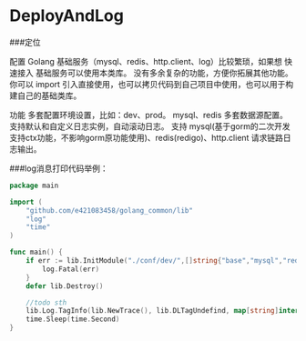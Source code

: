 # DeployAndLog

###定位

配置 Golang 基础服务（mysql、redis、http.client、log）比较繁琐，如果想 快速接入 基础服务可以使用本类库。 没有多余复杂的功能，方便你拓展其他功能。 你可以 import 引入直接使用，也可以拷贝代码到自己项目中使用，也可以用于构建自己的基础类库。

功能
多套配置环境设置，比如：dev、prod。
mysql、redis 多套数据源配置。
支持默认和自定义日志实例，自动滚动日志。
支持 mysql(基于gorm的二次开发支持ctx功能，不影响gorm原功能使用)、redis(redigo)、http.client 请求链路日志输出。


###log消息打印代码举例：
```go
package main

import (
	"github.com/e421083458/golang_common/lib"
	"log"
	"time"
)

func main() {
	if err := lib.InitModule("./conf/dev/",[]string{"base","mysql","redis",}); err != nil {
		log.Fatal(err)
	}
	defer lib.Destroy()

	//todo sth
	lib.Log.TagInfo(lib.NewTrace(), lib.DLTagUndefind, map[string]interface{}{"message": "todo sth"})
	time.Sleep(time.Second)
}
```
